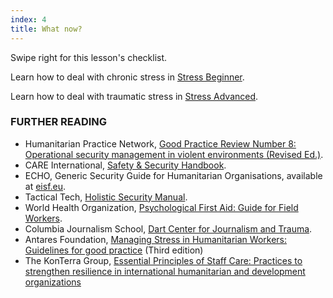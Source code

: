 ```yaml
---
index: 4
title: What now?
---
```

Swipe right for this lesson's checklist.

Learn how to deal with chronic stress in [Stress Beginner](umbrella://lesson/stress/0).

Learn how to deal with traumatic stress in [Stress Advanced](umbrella://lesson/stress/1).

### FURTHER READING

*   Humanitarian Practice Network, [Good Practice Review Number 8: Operational security management in violent environments (Revised Ed.)](http://odihpn.org/wp-content/uploads/2010/11/GPR_8_revised2.pdf).
*   CARE International, [Safety & Security Handbook](https://www.eisf.eu/wp-content/uploads/2014/09/0614-Macpherson-2004-CARE-International-Safety-and-Security-Handbook.pdf).
*   ECHO, Generic Security Guide for Humanitarian Organisations, available at [eisf.eu](https://www.eisf.eu/library/generic-security-guide-for-humanitarian-organisations/).
*	Tactical Tech, [Holistic Security Manual](https://holistic-security.tacticaltech.org/).
*	World Health Organization, [Psychological First Aid: Guide for Field Workers](http://apps.who.int/iris/bitstream/handle/10665/44615/9789241548205_eng.pdf;jsessionid=4E126E43D802F7A9743DF8B4ECAA8FD2?sequence=1).  
*	Columbia Journalism School, [Dart Center for Journalism and Trauma](https://dartcenter.org/).
*	Antares Foundation, [Managing Stress in Humanitarian Workers: Guidelines for good practice](https://www.antaresfoundation.org/filestore/si/1164337/1/1167964/managing_stress_in_humanitarian_aid_workers_guidelines_for_good_practice.pdf) (Third edition) 
*	The KonTerra Group, [Essential Principles of Staff Care: Practices to strengthen resilience in international humanitarian and development organizations](http://www.konterragroup.net/admin/wp-content/uploads/2017/03/Essential-Principles-of-Staff-Care-FINAL.pdf)